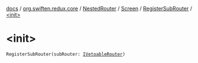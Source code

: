 [docs](../../../../index.md) / [org.swiften.redux.core](../../../index.md) / [NestedRouter](../../index.md) / [Screen](../index.md) / [RegisterSubRouter](index.md) / [&lt;init&gt;](./-init-.md)

# &lt;init&gt;

`RegisterSubRouter(subRouter: `[`IVetoableRouter`](../../../-i-vetoable-router/index.md)`)`